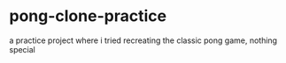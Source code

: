 # pong-clone-practice
a practice project where i tried recreating the classic pong game, nothing special
